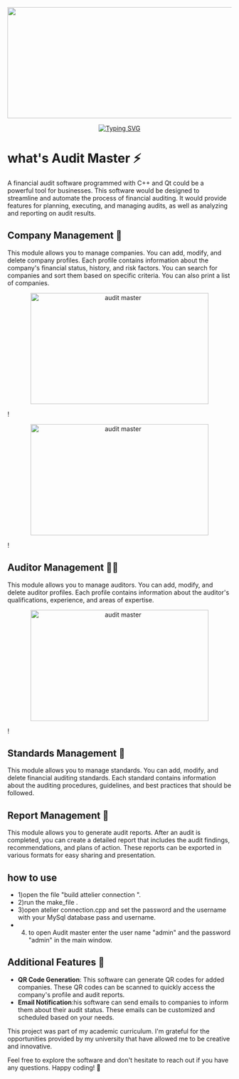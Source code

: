 

<p align="center">
  <img src="https://github.com/rayen-feb/Audit_Master/assets/131598929/ba5fdee1-fa30-4c7e-bfb6-3130d27cf01b" alt="audit master " " width="1100" height="250"></p>
<p align="center">
<a href="https://git.io/typing-svg"><img src="https://readme-typing-svg.demolab.com?font=Fira+Code&size=25&pause=1000&color=F71E1E&background=9B460900&center=true&random=false&width=435&lines=Audit+Master+;A+financial+audit+software;+programmed+with+C%2B%2B+" alt="Typing SVG" /></a>

#  what's Audit Master ⚡
A financial audit software programmed with C++ and Qt could be a powerful tool for businesses. This software would be designed to streamline and automate the process of financial auditing. It would provide features for planning, executing, and managing audits, as well as analyzing and reporting on audit results.

## Company Management 🏢

This module allows you to manage companies. You can add, modify, and delete company profiles. Each profile contains information about the company's financial status, history, and risk factors. You can search for companies and sort them based on specific criteria. You can also print a list of companies.

<p align="center">
  <img src="https://github.com/rayen-feb/Audit_Master/assets/131598929/b5d96e08-0c05-4edc-b0ce-7a25a67c8c97" alt="audit master " width="400" height="250"></p>!
 <p align="center">
  <img src="https://github.com/rayen-feb/Audit_Master/assets/131598929/7580aee2-5dae-46b9-b710-3cc2d0b56521" alt="audit master " width="
    400" height="250"></p>!
 
  

## Auditor Management 🕵️‍♂️

This module allows you to manage auditors. You can add, modify, and delete auditor profiles. Each profile contains information about the auditor's qualifications, experience, and areas of expertise. 

<p align="center">
  <img src=" https://github.com/rayen-feb/Audit_Master/assets/131598929/7dd35d11-7a8d-42dd-a9fd-a758f4802d7f " alt="audit master " width="400" height="250"></p>!
  
## Standards Management 📏


This module allows you to manage standards. You can add, modify, and delete financial auditing standards. Each standard contains information about the auditing procedures, guidelines, and best practices that should be followed.


## Report Management 📄


This module allows you to generate audit reports. After an audit is completed, you can create a detailed report that includes the audit findings, recommendations, and plans of action. These reports can be exported in various formats for easy sharing and presentation.
## how to use 
- 1)open the file "build attelier connection ".
 - 2)run the make_file  .
 - 3)open atelier connection.cpp  and set the password and the username  with your  MySql  database  pass and username.
 - 4) to open Audit master    enter the user name  "admin"  and the password "admin" in the main window.
## Additional Features 🌟

- **QR Code Generation**:  This software can generate QR codes for added companies. These QR codes can be scanned to quickly access the company's profile and audit reports.
- **Email Notification**:his software can send emails to companies to inform them about their audit status. These emails can be customized and scheduled based on your needs.
  
This project was part of my academic curriculum. I'm grateful for the opportunities provided by my university that have allowed me to be creative and innovative.

Feel free to explore the software and don't hesitate to reach out if you have any questions. Happy coding! 🚀

